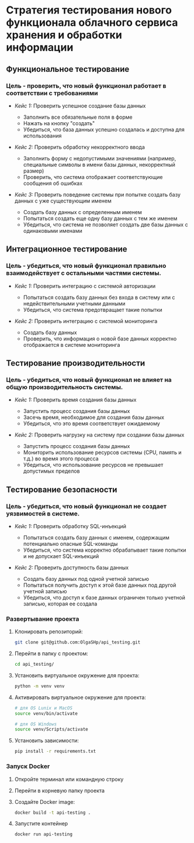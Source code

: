 # Стратегия тестирования нового функционала облачного сервиса хранения и обработки информации

## Функциональное тестирование
### Цель - проверить, что новый функционал работает в соответствии с требованиями

- *Кейс 1:* Проверить успешное создание базы данных

   * Заполнить все обязательные поля в форме
   * Нажать на кнопку "создать"
   * Убедиться, что база данных успешно создалась и доступна для использования

- *Кейс 2:* Проверить обработку некорректного ввода

   * Заполнить форму с недопустимыми значениями (например, специальные символы в имени базы данных, некорректный размер)
   * Проверить, что система отображает соответствующие сообщения об ошибках

- *Кейс 3:* Проверить поведение системы при попытке создать базу данных с уже существующим именем

   * Создать базу данных с определенным именем
   * Попытаться создать еще одну базу данных с тем же именем
   * Убедиться, что система не позволяет создать две базы данных с одинаковыми именами

## Интеграционное тестирование
### Цель - убедиться, что новый функционал правильно взаимодействует с остальными частями системы.

- *Кейс 1:* Проверить интеграцию с системой авторизации

   * Попытаться создать базу данных без входа в систему или с недействительными учетными данными
   * Убедиться, что система предотвращает такие попытки

- *Кейс 2:* Проверить интеграцию с системой мониторинга

   * Создать базу данных
   * Проверить, что информация о новой базе данных корректно отображается в системе мониторинга

## Тестирование производительности
### Цель - убедиться, что новый функционал не влияет на общую производительность системы.

- *Кейс 1:* Проверить время создания базы данных

   * Запустить процесс создания базы данных
   * Засечь время, необходимое для создания базы данных
   * Убедиться, что это время соответствует ожидаемому

- *Кейс 2:* Проверить нагрузку на систему при создании базы данных

   * Запустить процесс создания базы данных
   * Мониторить использование ресурсов системы (CPU, память и т.д.) во время этого процесса
   * Убедиться, что использование ресурсов не превышает допустимых пределов

## Тестирование безопасности
### Цель - убедиться, что новый функционал не создает уязвимостей в системе.

- *Кейс 1:* Проверить обработку SQL-инъекций

   * Попытаться создать базу данных с именем, содержащим потенциально опасные SQL-команды
   * Убедиться, что система корректно обрабатывает такие попытки и не допускает SQL-инъекций

- *Кейс 2:* Проверить доступность базы данных

   * Создать базу данных под одной учетной записью
   * Попытаться получить доступ к этой базе данных под другой учетной записью
   * Убедиться, что доступ к базе данных ограничен только учетной записью, которая ее создала




### Развертывание проекта

1. Клонировать репозиторий:

   ```bash
   git clone git@github.com:OlgaSHp/api_testing.git
   ```

2. Перейти в папку с проектом:

   ```bash
   cd api_testing/
   ```

3. Установить виртуальное окружение для проекта:

   ```bash
   python -m venv venv
   ```

4. Активировать виртуальное окружение для проекта:

   ```bash
   # для OS Lunix и MacOS
   source venv/bin/activate

   # для OS Windows
   source venv/Scripts/activate
   ```

5. Установить зависимости:

   ```bash
   pip install -r requirements.txt
   ```

### Запуск Docker

1. Откройте терминал или командную строку
2. Перейти в корневую папку проекта
3. Создайте Docker image:

   ```bash
   docker build -t api-testing .
   ```

4. Запустите контейнер

   ```bash
   docker run api-testing
   ```

